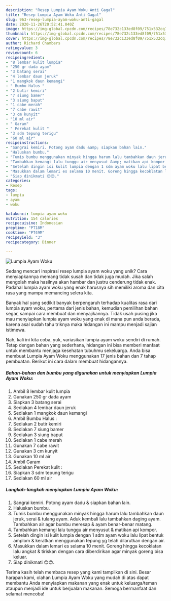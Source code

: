 ```yaml
---
description: "Resep Lumpia Ayam Woku Anti Gagal"
title: "Resep Lumpia Ayam Woku Anti Gagal"
slug: 963-resep-lumpia-ayam-woku-anti-gagal
date: 2020-11-26T20:52:41.040Z
image: https://img-global.cpcdn.com/recipes/78e732c133ed8f09/751x532cq70/lumpia-ayam-woku-foto-resep-utama.jpg
thumbnail: https://img-global.cpcdn.com/recipes/78e732c133ed8f09/751x532cq70/lumpia-ayam-woku-foto-resep-utama.jpg
cover: https://img-global.cpcdn.com/recipes/78e732c133ed8f09/751x532cq70/lumpia-ayam-woku-foto-resep-utama.jpg
author: Richard Chambers
ratingvalue: 3
reviewcount: 6
recipeingredient:
- "8 lembar kulit lumpia"
- "250 gr dada ayam"
- "3 batang serai"
- "4 lembar daun jeruk"
- "1 mangkok daun kemangi"
- " Bumbu Halus "
- "2 butir kemiri"
- "7 siung bamer"
- "3 siung baput"
- "1 cabe merah"
- "7 cabe rawit"
- "3 cm kunyit"
- "10 ml air"
- " Garam"
- " Perekat kulit "
- "3 sdm tepung terigu"
- "60 ml air"
recipeinstructions:
- "Sangrai kemiri. Potong ayam dadu &amp; siapkan bahan lain."
- "Haluskan bumbu."
- "Tumis bumbu menggunakan minyak hingga harum lalu tambahkan daun jeruk, serai &amp; tulang ayam. Aduk kembali lalu tambahkan daging ayam. Tambahkan air agar bumbu meresap &amp; ayam benar-benar matang."
- "Tambahkan kemangi lalu tunggu air menyusut &amp; matikan api kompor."
- "Setelah dingin isi kulit lumpia dengan 1 sdm ayam woku lalu lipat bentuk amplom &amp; keratkan menggunakan tepung yg telah dilarutkan dengan air."
- "Masukkan dalam lemari es selama 10 menit. Goreng hingga kecoklatan lalu angkat &amp; tiriskan dengan cara diberdirikan agar minyak goreng bisa keluar."
- "Siap dinikmati 😊😍."
categories:
- Resep
tags:
- lumpia
- ayam
- woku

katakunci: lumpia ayam woku 
nutrition: 154 calories
recipecuisine: Indonesian
preptime: "PT18M"
cooktime: "PT49M"
recipeyield: "3"
recipecategory: Dinner

---
```



![Lumpia Ayam Woku](https://img-global.cpcdn.com/recipes/78e732c133ed8f09/751x532cq70/lumpia-ayam-woku-foto-resep-utama.jpg)

Sedang mencari inspirasi resep lumpia ayam woku yang unik? Cara menyiapkannya memang tidak susah dan tidak juga mudah. Jika salah mengolah maka hasilnya akan hambar dan justru cenderung tidak enak. Padahal lumpia ayam woku yang enak harusnya sih memiliki aroma dan cita rasa yang mampu memancing selera kita.

Banyak hal yang sedikit banyak berpengaruh terhadap kualitas rasa dari lumpia ayam woku, pertama dari jenis bahan, kemudian pemilihan bahan segar, sampai cara membuat dan menyajikannya. Tidak usah pusing jika mau menyiapkan lumpia ayam woku yang enak di mana pun anda berada, karena asal sudah tahu triknya maka hidangan ini mampu menjadi sajian istimewa.




Nah, kali ini kita coba, yuk, variasikan lumpia ayam woku sendiri di rumah. Tetap dengan bahan yang sederhana, hidangan ini bisa memberi manfaat untuk membantu menjaga kesehatan tubuhmu sekeluarga. Anda bisa membuat Lumpia Ayam Woku menggunakan 17 jenis bahan dan 7 tahap pembuatan. Berikut ini cara dalam membuat hidangannya.

<!--inarticleads1-->

##### Bahan-bahan dan bumbu yang digunakan untuk menyiapkan Lumpia Ayam Woku:

1. Ambil 8 lembar kulit lumpia
1. Gunakan 250 gr dada ayam
1. Siapkan 3 batang serai
1. Sediakan 4 lembar daun jeruk
1. Sediakan 1 mangkok daun kemangi
1. Ambil  Bumbu Halus :
1. Sediakan 2 butir kemiri
1. Sediakan 7 siung bamer
1. Sediakan 3 siung baput
1. Sediakan 1 cabe merah
1. Gunakan 7 cabe rawit
1. Gunakan 3 cm kunyit
1. Gunakan 10 ml air
1. Ambil  Garam
1. Sediakan  Perekat kulit :
1. Siapkan 3 sdm tepung terigu
1. Sediakan 60 ml air




<!--inarticleads2-->

##### Langkah-langkah menyiapkan Lumpia Ayam Woku:

1. Sangrai kemiri. Potong ayam dadu &amp; siapkan bahan lain.
1. Haluskan bumbu.
1. Tumis bumbu menggunakan minyak hingga harum lalu tambahkan daun jeruk, serai &amp; tulang ayam. Aduk kembali lalu tambahkan daging ayam. Tambahkan air agar bumbu meresap &amp; ayam benar-benar matang.
1. Tambahkan kemangi lalu tunggu air menyusut &amp; matikan api kompor.
1. Setelah dingin isi kulit lumpia dengan 1 sdm ayam woku lalu lipat bentuk amplom &amp; keratkan menggunakan tepung yg telah dilarutkan dengan air.
1. Masukkan dalam lemari es selama 10 menit. Goreng hingga kecoklatan lalu angkat &amp; tiriskan dengan cara diberdirikan agar minyak goreng bisa keluar.
1. Siap dinikmati 😊😍.




Terima kasih telah membaca resep yang kami tampilkan di sini. Besar harapan kami, olahan Lumpia Ayam Woku yang mudah di atas dapat membantu Anda menyiapkan makanan yang enak untuk keluarga/teman ataupun menjadi ide untuk berjualan makanan. Semoga bermanfaat dan selamat mencoba!
